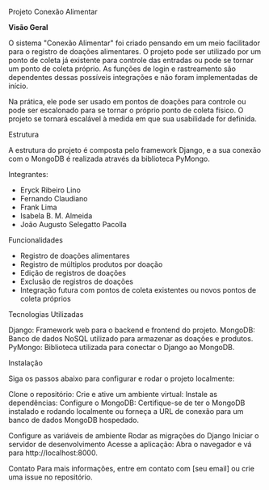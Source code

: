 Projeto Conexão Alimentar

**Visão Geral**

O sistema "Conexão Alimentar" foi criado pensando em um meio facilitador para o registro de doações alimentares. O projeto pode ser utilizado por um ponto de coleta já existente para controle das entradas ou pode se tornar um ponto de coleta próprio. As funções de login e rastreamento são dependentes dessas possíveis integrações e não foram implementadas de início.

Na prática, ele pode ser usado em pontos de doações para controle ou pode ser escalonado para se tornar o próprio ponto de coleta físico. O projeto se tornará escalável à medida em que sua usabilidade for definida.

Estrutura

A estrutura do projeto é composta pelo framework Django, e a sua conexão com o MongoDB é realizada através da biblioteca PyMongo.


Integrantes:

  - Eryck Ribeiro Lino
  - Fernando Claudiano
  - Frank Lima
  - Isabela B. M. Almeida
  - João Augusto Selegatto Pacolla

Funcionalidades

  - Registro de doações alimentares
  - Registro de múltiplos produtos por doação
  - Edição de registros de doações
  - Exclusão de registros de doações
  - Integração futura com pontos de coleta existentes ou novos pontos de coleta próprios


Tecnologias Utilizadas

Django: Framework web para o backend e frontend do projeto.
MongoDB: Banco de dados NoSQL utilizado para armazenar as doações e produtos.
PyMongo: Biblioteca utilizada para conectar o Django ao MongoDB.


Instalação

Siga os passos abaixo para configurar e rodar o projeto localmente:

  Clone o repositório:
  Crie e ative um ambiente virtual:
  Instale as dependências:
  Configure o MongoDB:
Certifique-se de ter o MongoDB instalado e rodando localmente ou forneça a URL de conexão para um banco de dados MongoDB hospedado.

  Configure as variáveis de ambiente
  Rodar as migrações do Django
  Iniciar o servidor de desenvolvimento
  Acesse a aplicação: Abra o navegador e vá para http://localhost:8000.


Contato
Para mais informações, entre em contato com [seu email] ou crie uma issue no repositório.
